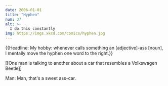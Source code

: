 ```yaml
---
date: 2006-01-01
title: "Hyphen"
num: 37
alt: >-
  I do this constantly
img: https://imgs.xkcd.com/comics/hyphen.jpg
---
```

{{Headline: My hobby: whenever calls something an [adjective]-ass [noun], I mentally move the hyphen one word to the right.}}

[[One man is talking to another about a car that resembles a Volkswagen Beetle]]

Man: Man, that's a sweet ass-car.

